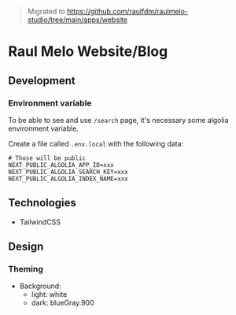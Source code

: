 > Migrated to https://github.com/raulfdm/raulmelo-studio/tree/main/apps/website

# Raul Melo Website/Blog

## Development

### Environment variable

To be able to see and use `/search` page, it's necessary some algolia environment variable.

Create a file called `.env.local` with the following data:

```shell
# Those will be public
NEXT_PUBLIC_ALGOLIA_APP_ID=xxx
NEXT_PUBLIC_ALGOLIA_SEARCH_KEY=xxx
NEXT_PUBLIC_ALGOLIA_INDEX_NAME=xxx
```

## Technologies

- TailwindCSS

## Design

### Theming

- Background:
  - light: white
  - dark: blueGray.900
